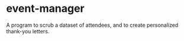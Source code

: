 # event-manager
A program to scrub a dataset of attendees, and to create personalized thank-you letters.
